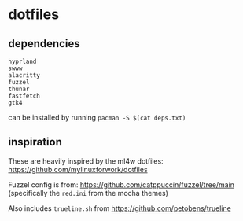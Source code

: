 # dotfiles

## dependencies
```
hyprland
swww
alacritty
fuzzel
thunar
fastfetch
gtk4
```
can be installed by running `pacman -S $(cat deps.txt)`

## inspiration

These are heavily inspired by the ml4w dotfiles: https://github.com/mylinuxforwork/dotfiles

Fuzzel config is from: https://github.com/catppuccin/fuzzel/tree/main (specifically the `red.ini` from the mocha themes)

Also includes `trueline.sh` from  https://github.com/petobens/trueline
